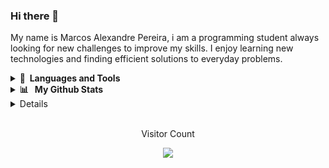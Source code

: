 ### Hi there 👋
My name is Marcos Alexandre Pereira, i am a programming student always looking for new challenges to improve my skills. I enjoy learning new technologies and finding efficient solutions to everyday problems.

<details>
 <summary><b>🚀&nbsp; Languages and Tools</b></summary>
  <br/>
  <img align="center" alt="html5" src="https://img.shields.io/badge/Java-ED8B00?style=for-the-badge&logo=openjdk&logoColor=white" /><img align="center" alt="Spring" src="https://img.shields.io/badge/Spring-6DB33F?style=for-the-badge&logo=spring&logoColor=white" /><img align="center" alt="JavaFX" src="https://img.shields.io/badge/javafx-%23FF0000.svg?style=for-the-badge&logo=javafx&logoColor=White" /></br>
 <br/>
    <img align="center" alt="MySQL" src="https://img.shields.io/badge/mysql-4479A1.svg?style=for-the-badge&logo=mysql&logoColor=white" /><img align="center" alt="MongoDB" src="https://img.shields.io/badge/MongoDB-4EA94B?style=for-the-badge&logo=mongodb&logoColor=white" /></br>
 <br/>
<img align="center" alt="html5" src="https://img.shields.io/badge/Visual_Studio_Code-0078D4?style=for-the-badge&logo=visual%20studio%20code&logoColor=white"/><img align="center" alt="html5" src="https://img.shields.io/badge/apache%20netbeans-1B6AC6?style=for-the-badge&logo=apache%20netbeans%20IDE&logoColor=white" /></br> 
</div><br/>

  <br />
  <br />
</details>

<details>
 <summary><b>📊 &nbsp; My Github Stats</b></summary>
  <br/>
<p align="center">
    <a href="https://github.com/marcosalexper">
      <img align="center" src="https://github-readme-stats.vercel.app/api?username=marcosalexper&show_icons=true&theme=highcontrast"
    </a>
     <a href="https://github.com/marcosalexper">
      <img align="center" src="https://github-readme-stats.vercel.app/api/top-langs?username=marcosalexper&show_icons=true&theme=highcontrast"
    </a>
 </p>
 </details>
      <details>
  <summary><b>📱 &nbsp; Contact</b></summary>
  <br/>

  <a href="https://www.linkedin.com/in/marcosalexandrepereira/" target="_blank">
    <img align="center" src="https://img.shields.io/badge/LinkedIn-0077B5?style=for-the-badge&logo=linkedin&logoColor=white" alt="LinkedIn">
  </a>
  <br/>
   <a href="https://www.instagram.com/mvrcsp/" target="_blank">
    <img align="center" src="https://img.shields.io/badge/Instagram-E4405F?style=for-the-badge&logo=instagram&logoColor=white" alt="Instagram">
  </a>
  
</details>
     </br>
      <p align= "center"> Visitor Count
     <p align= "center"> <img align= "center" src="https://profile-counter.glitch.me/marcosalexper/count.svg"/></p>

